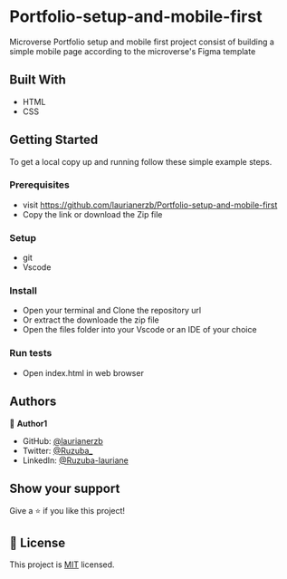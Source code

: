# Portfolio-setup-and-mobile-first
Microverse Portfolio setup and mobile first project consist of building a simple mobile page according to the microverse's Figma template 


## Built With

- HTML
- CSS

## Getting Started

To get a local copy up and running follow these simple example steps.

### Prerequisites
- visit https://github.com/laurianerzb/Portfolio-setup-and-mobile-first
-  Copy the link or download the Zip file

### Setup
- git
-  Vscode

### Install
- Open your terminal and Clone the repository url
- Or extract the downloade the zip file
- Open the files folder into your Vscode or an IDE of your choice

### Run tests
- Open index.html in web browser


## Authors

👤 **Author1**

- GitHub: [@laurianerzb](https://github.com/laurianerzb)
- Twitter: [@Ruzuba_](https://twitter.com/Ruzuba_)
- LinkedIn: [@Ruzuba-lauriane](https://www.linkedin.com/in/ruzuba-lauriane-36682b227/)


## Show your support

Give a ⭐️ if you like this project!


## 📝 License

This project is [MIT](./LICENSE) licensed.